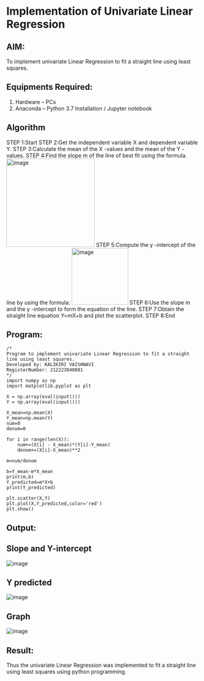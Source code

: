 # Implementation of Univariate Linear Regression
## AIM:
To implement univariate Linear Regression to fit a straight line using least squares.

## Equipments Required:
1. Hardware – PCs
2. Anaconda – Python 3.7 Installation / Jupyter notebook

## Algorithm

STEP 1:Start
STEP 2:Get the independent variable X and dependent variable Y.
STEP 3:Calculate the mean of the X -values and the mean of the Y -values.
STEP 4:Find the slope m of the line of best fit using the formula. 
  <img width="231" alt="image" src="https://user-images.githubusercontent.com/93026020/192078527-b3b5ee3e-992f-46c4-865b-3b7ce4ac54ad.png">
STEP 5:Compute the y -intercept of the line by using the formula:
  <img width="148" alt="image" src="https://user-images.githubusercontent.com/93026020/192078545-79d70b90-7e9d-4b85-9f8b-9d7548a4c5a4.png">
STEP 6:Use the slope m and the y -intercept to form the equation of the line.
STEP 7:Obtain the straight line equation Y=mX+b and plot the scatterplot.
STEP 8:End

## Program:
```
/*
Program to implement univariate Linear Regression to fit a straight line using least squares.
Developed by: KALIKIRI VAISHNAVI
RegisterNumber: 212223040081 
*/
import numpy as np
import matplotlib.pyplot as plt

X = np.array(eval(input()))
Y = np.array(eval(input()))

X_mean=np.mean(X)
Y_mean=np.mean(Y)
num=0
denom=0

for i in range(len(X)):
    num+=(X[i] - X_mean)*(Y[i]-Y_mean)
    denom+=(X[i]-X_mean)**2
    
m=num/denom

b=Y_mean-m*X_mean
print(m,b)
Y_predicted=m*X+b
print(Y_predicted)

plt.scatter(X,Y)
plt.plot(X,Y_predicted,color='red')
plt.show()
```

## Output:
## Slope and Y-intercept
![image](https://github.com/user-attachments/assets/7ad7f6a4-36bf-4939-b785-a5deb4dc10b6)
## Y predicted
![image](https://github.com/user-attachments/assets/b631ca68-87fc-4ba3-b65b-776637c5d2da)
## Graph
![image](https://github.com/user-attachments/assets/00a04232-a11e-4c65-ae61-92d39ee96fd8)


## Result:
Thus the univariate Linear Regression was implemented to fit a straight line using least squares using python programming.
